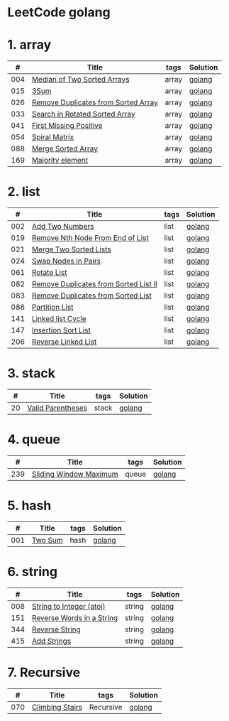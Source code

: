 LeetCode golang
========

# 1. array
| # | Title |  tags  | Solution  |
|---| ----- | ---------- |---------- |
|004|[Median of Two Sorted Arrays](https://leetcode.com/problems/median-of-two-sorted-arrays/) | array | [golang](./algorithms/004_median_of_two_sorted_arrays/main.go)
|015|[3Sum](https://leetcode.com/problems/3sum/) | array | [golang](./algorithms/015_3sum/main.go)
|026|[Remove Duplicates from Sorted Array](https://leetcode.com/problems/remove-duplicates-from-sorted-array/) | array | [golang](./algorithms/026_remove_duplicates/main.go)
|033|[Search in Rotated Sorted Array](https://leetcode.com/problems/search-in-rotated-sorted-array/) | array | [golang](./algorithms/033_search_in_rotated/main.go)
|041|[First Missing Positive](https://leetcode.com/problems/first-missing-positive/) | array | [golang](./algorithms/041_first_missing_positive/main.go)
|054|[Spiral Matrix](https://leetcode.com/problems/spiral-matrix/) | array | [golang](./algorithms/054_spiral_matrix/main.go)
|088|[Merge Sorted Array](https://leetcode.com/problems/merge-sorted-array/) | array | [golang](./algorithms/088_merge_sorted_array/main.go)
|169|[Majority element](https://leetcode-cn.com/problems/majority-element/) | array | [golang](./algorithms/169_majority_element/main.go)


# 2. list
| # | Title |  tags  | Solution  |
|---| ----- | ---------- |---------- |
|002|[Add Two Numbers](https://leetcode.com/problems/add-two-numbers/description/) | list | [golang](./algorithms/002_add_two_numbers/main.go)
|019|[Remove Nth Node From End of List](https://leetcode.com/problems/remove-nth-node-from-end-of-list/description/) | list | [golang](./algorithms/019_remove_nth_node_from_end_of_list/main.go)
|021|[Merge Two Sorted Lists](https://leetcode.com/problems/merge-two-sorted-lists/description/) | list | [golang](./algorithms/021_merge_two_sorted_lists/main.go)
|024|[Swap Nodes in Pairs](https://leetcode.com/problems/swap-nodes-in-pairs/description/) |  list |[golang](./algorithms/024_swap_nodes_in_paris/main.go)
|061|[Rotate List](https://leetcode.com/problems/rotate-list/description/) |  list |[golang](./algorithms/061_rotate_list/main.go)
|082|[Remove Duplicates from Sorted List II](https://leetcode.com/problems/remove-duplicates-from-sorted-list-ii/) |  list |[golang](./algorithms/082_remove_duplicates_from_sorted_list_II/main.go)
|083|[Remove Duplicates from Sorted List](https://leetcode.com/problems/remove-duplicates-from-sorted-list/description/) |  list |[golang](./algorithms/083_remove_duplicates_from_sorted_list/main.go)
|086|[Partition List](https://leetcode.com/problems/partition-list/description/) |  list |[golang](./algorithms/086_partition_list/main.go)
|141|[Linked list Cycle](https://leetcode-cn.com/problems/linked-list-cycle/) |  list |[golang](./algorithms/141_linked_list_cycle/main.go)
|147|[Insertion Sort List](https://leetcode.com/problems/insertion-sort-list/description/) |  list |[golang](./algorithms/147_insertion_sort_list/main.go)
|206|[Reverse Linked List](https://leetcode.com/problems/reverse-linked-list/description/) |  list |[golang](./algorithms/206_reverse_linked_list/main.go)

# 3. stack

| # | Title |  tags  | Solution  |
|---| ----- | ---------- |---------- |
|20|[Valid Parentheses](https://leetcode.com/problems/valid-parentheses/) | stack | [golang](./algorithms/020_valid_parentheses/main.go)


# 4. queue

| # | Title |  tags  | Solution  |
|---| ----- | ---------- |---------- |
|239|[Sliding Window Maximum](https://leetcode.com/problems/sliding-window-maximum/) | queue | [golang](./algorithms/239_sliding_window_maximum/main.go)

# 5. hash

| # | Title |  tags  | Solution  |
|---| ----- | ---------- |---------- |
|001|[Two Sum](https://leetcode.com/problems/two-sum/) | hash | [golang](./algorithms/001_two_sum/main.go)

# 6. string
| # | Title |  tags  | Solution  |
|---| ----- | ---------- |---------- |
|008|[String to Integer (atoi)](https://leetcode.com/problems/string-to-integer-atoi/) | string | [golang](./algorithms/008_string_to_integer_atoi/main.go)
|151|[Reverse Words in a String](https://leetcode.com/problems/reverse-words-in-a-string/) | string | [golang](./algorithms/151_reverse_words/main.go)
|344|[Reverse String](https://leetcode.com/problems/reverse-string/) | string | [golang](./algorithms/344_reverse_string/main.go)
|415|[Add Strings](https://leetcode.com/problems/add-strings/) | string | [golang](./algorithms/415_add_strings/main.go)

# 7. Recursive

| # | Title |  tags  | Solution  |
|---| ----- | ---------- |---------- |
|070|[Climbing Stairs](https://leetcode.com/problems/climbing-stairs/) | Recursive | [golang](./algorithms/070_climbing_stairs/main.go)